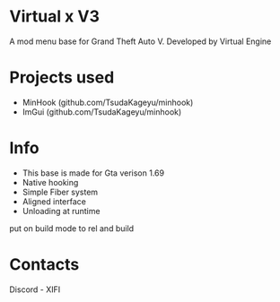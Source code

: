 # Virtual x V3
 A mod menu base for Grand Theft Auto V. Developed by Virtual Engine

# Projects used
- MinHook (github.com/TsudaKageyu/minhook)
- ImGui (github.com/TsudaKageyu/minhook)

# Info
- This base is made for Gta verison 1.69
- Native hooking 
- Simple Fiber system 
- Aligned interface 
- Unloading at runtime

put on build mode to rel and build
# Contacts
Discord - XIFI
